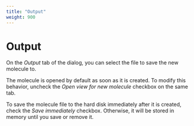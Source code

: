 ```yaml
---
title: "Output"
weight: 900
---
```


# Output

On the _Output_ tab of the dialog, you can select the file to save the new molecule to.

The molecule is opened by default as soon as it is created. To modify this behavior, uncheck the _Open view for new molecule_ checkbox on the same tab.

To save the molecule file to the hard disk immediately after it is created, check the _Save immediately_ checkbox. Otherwise, it will be stored in memory until you save or remove it.